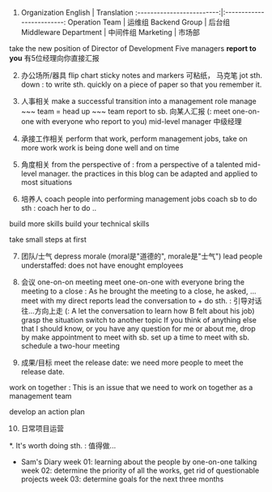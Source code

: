 1. Organization
English                  |  Translation
:-------------------------:|:-------------------------:
Operation Team  |  运维组
Backend Group | 后台组
Middleware Department | 中间件组
Marketing | 市场部

take the new position of Director of Development
Five managers **report to you**   有5位经理向你直接汇报

2. 办公场所/器具
flip chart
sticky notes and markers   可粘纸， 马克笔
jot sth. down : to write sth. quickly on a piece of paper so that you remember it.

3. 人事相关
make a successful transition into a management role
manage ~~~ team = head up ~~~ team
report to sb.  向某人汇报  (: meet one-on-one with everyone who report to you)
mid-level manager   中级经理


4. 承接工作相关
perform that work, perform management jobs,
take on more work
work is being done well and on time


5. 角度相关
from the perspective of : from a perspective of a talented mid-level manager.
the practices in this blog can be adapted and applied to most situations

6. 培养人
coach people into performing management jobs
coach sb to do sth : coach her to do ..

build more skills
build your technical skills

take small steps at first


7. 团队/士气
depress morale  (moral是"道德的", morale是"士气")
lead people
understaffed: does not have enought employees

8. 会议
one-on-on meeting
meet one-on-one with everyone
bring the meeting to a close : As he brought the meeting to a close, he asked, ...
meet with my direct reports
lead the conversation to + do sth. : 引导对话往...方向上走 (: A let the conversation to learn how B felt about his job)
grasp the situation
switch to another topic
If you think of anything else that I should know, or you have any question for me or about me, drop by
make appointment to meet with sb.
set up a time to meet with sb.
schedule a two-hour meeting


9. 成果/目标
meet the release date: we need more people to meet the release date.

work on together : This is an issue that we need to work on together as a management team

develop an action plan



10. 日常项目运营




*. 
It's worth doing sth. : 值得做...











* Sam's Diary
week 01: learning about the people by one-on-one talking
week 02: determine the priority of all the works, get rid of questionable projects
week 03:  determine goals for the next three months



